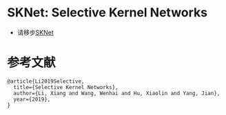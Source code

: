 # SKNet: Selective Kernel Networks

- 请移步[SKNet](https://github.com/bobo0810/SKNet_Pytorch)

 # 参考文献

```
@article{Li2019Selective,
  title={Selective Kernel Networks},
  author={Li, Xiang and Wang, Wenhai and Hu, Xiaolin and Yang, Jian},
  year={2019},
}

```